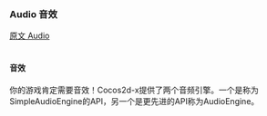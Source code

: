 ### Audio  音效
[原文 Audio](https://docs.cocos2d-x.org/cocos2d-x/v4/en/audio/) 
<br>
<br>


#### 音效
你的游戏肯定需要音效！Cocos2d-x提供了两个音频引擎。一个是称为SimpleAudioEngine的API，另一个是更先进的API称为AudioEngine。